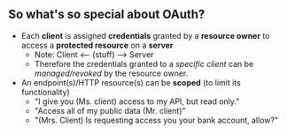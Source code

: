 
## So what's so special about OAuth?

*  Each **client** is assigned **credentials** granted by a **resource owner** to access a **protected resource** on a **server**
   *  Note: Client <-- (stuff) --> Server
   *  Therefore the credentials granted to a *specific client* can be *managed/revoked* by the resource owner.
*  An endpoint(s)/HTTP resource(s) can be **scoped** (to limit its functionality)
   *  "I give you (Ms. client) access to my API, but read only."
   *  "Access all of my public data (Mr. client)"
   *  "(Mrs. Client) Is requesting access you your bank account, allow?"

